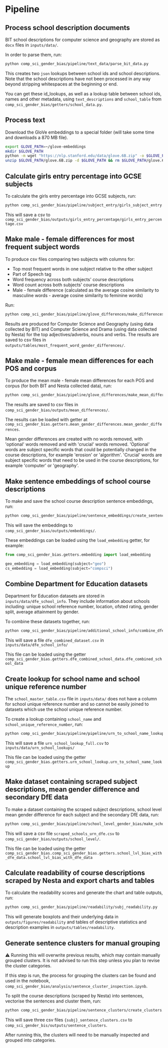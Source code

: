 # Pipeline

## Process school description documents

BIT school descriptions for computer science and geography are stored as `docx` files in `inputs/data/`.

In order to parse them, run:

```bash
python comp_sci_gender_bias/pipeline/text_data/parse_bit_data.py
```

This creates two `json` lookups between school ids and school descriptions. Note that the school descriptions have not been processed in any way beyond stripping whitespaces at the beginning or end.

You can get these id_lookups, as well as a lookup table between school ids, names and other metadata, using `text_descriptions` and `school_table` from `comp_sci_gender_bias/getters/school_data.py`.

## Process text

Download the GloVe embeddings to a special folder (will take some time and downloads a 870 MB file).

```bash
export GLOVE_PATH=~/glove-embeddings
mkdir $GLOVE_PATH
python -m wget "https://nlp.stanford.edu/data/glove.6B.zip" -o $GLOVE_PATH
unzip $GLOVE_PATH/glove.6B.zip -d $GLOVE_PATH && rm $GLOVE_PATH/glove.6B.zip
```

## Calculate girls entry percentage into GCSE subjects

To calculate the girls entry percentage into GCSE subjects, run:

```bash
python comp_sci_gender_bias/pipeline/subject_entry/girls_subject_entry.py
```

This will save a csv to `comp_sci_gender_bias/outputs/girls_entry_percentage/girls_entry_percentage.csv`

## Make male - female differences for most frequent subject words

To produce csv files comparing two subjects with columns for:

- Top most frequent words in one subject relative to the other subject
- Part of Speech tag
- Word frequency across both subjects' course descriptions
- Word count across both subjects' course descriptions
- Male - female difference (calculated as the average cosine similarity to masculine words - average cosine similarity to feminine words)

Run:

```bash
python comp_sci_gender_bias/pipeline/glove_differences/make_differences.py
```

Results are produced for Computer Science and Geography (using data collected by BIT) and Computer Science and Drama (using data collected by Nesta) for the top adjectives/adverbs, nouns and verbs. The results are saved to csv files in `outputs/tables/most_frequent_word_gender_differences/`.

## Make male - female mean differences for each POS and corpus

To produce the mean male - female mean differences for each POS and corpus (for both BIT and Nesta collected data), run:

```bash
python comp_sci_gender_bias/pipeline/glove_differences/make_mean_differences.py
```

The results are saved to csv files in `comp_sci_gender_bias/outputs/mean_differences/`.

The results can be loaded with getter at `comp_sci_gender_bias.getters.mean_gender_differences.mean_gender_differences`.

Mean gender differences are created with no words removed, with 'optional' words removed and with 'crucial' words removed.
'Optional' words are subject specific words that could be potentially changed in the course descriptions, for example 'erosion' or 'algorithm'. 'Crucial' words are subject specific words that need to be used in the course descriptions, for example 'computer' or 'geography'.

## Make sentence embeddings of school course descriptions

To make and save the school course description sentence embeddings, run:

```bash
python comp_sci_gender_bias/pipeline/sentence_embeddings/create_sentence_embeddings.py
```

This will save the embeddings to `comp_sci_gender_bias/outputs/embeddings/`.

These embeddings can be loaded using the `load_embedding` getter, for example:

```python
from comp_sci_gender_bias.getters.embedding import load_embedding

geo_embedding = load_embedding(subject="geo")
cs_embedding = load_embedding(subject="compsci")
```

## Combine Department for Education datasets

Department for Education datasets are stored in `inputs/data/dfe_school_info`. They include information about schools including: unique school reference number, location, ofsted rating, gender split, average attainment by gender.

To combine these datasets together, run:

```bash
python comp_sci_gender_bias/pipeline/additional_school_info/combine_dfe_school_data.py
```

This will save a file `dfe_combined_dataset.csv` in `inputs/data/dfe_school_info/`

This file can be loaded using the getter `comp_sci_gender_bias.getters.dfe_combined_school_data.dfe_combined_school_data`

## Create lookup for school name and school unique reference number

The `school_master_table.csv` file in `inputs/data/` does not have a column for school unique reference number and so cannot be easily joined to datasets which use the school unique reference number.

To create a lookup containing `school_name` and `school_unique_reference_number`, run:

```bash
python comp_sci_gender_bias/pipeline/pipeline/urn_to_school_name_lookup/urn_to_school_name_lookup.py
```

This will save a file `urn_school_lookup_full.csv` to `inputs/data/urn_school_lookups/`

This file can be loaded using the getter `comp_sci_gender_bias.getters.urn_school_lookup.urn_to_school_name_lookup`

## Make dataset containing scraped subject descriptions, mean gender difference and secondary DfE data

To make a dataset containing the scraped subject descriptions, school level mean gender difference for each subject and the secondary DfE data, run:

```bash
python comp_sci_gender_bias/pipeline/school_level_gender_bias/make_school_lvl_gender_bias.py
```

This will save a csv file `scraped_schools_urn_dfe.csv` to `comp_sci_gender_bias/outputs/school_level/`.

This file can be loaded using the getter `comp_sci_gender_bias.comp_sci_gender_bias.getters.school_lvl_bias_with_dfe_data.school_lvl_bias_with_dfe_data`

## Calculate readability of course descriptions scraped by Nesta and export charts and tables

To calculate the readability scores and generate the chart and table outputs, run:

```bash
python comp_sci_gender_bias/pipeline/readability/subj_readability.py
```

This will generate boxplots and their underlying data in `outputs/figures/readability` and tables of descriptive statistics and description examples in `outputs/tables/readability`.

## Generate sentence clusters for manual grouping

:warning: Running this will overwrite previous results, which may contain manually grouped clusters. It is not advised to run this step unless you plan to revise the cluster categories.

If this step is run, the process for grouping the clusters can be found and used in the notebook, `comp_sci_gender_bias/analysis/sentence_cluster_inspection.ipynb`.

To split the course descriptions (scraped by Nesta) into sentences, vectorise the sentences and cluster them, run:

```bash
python comp_sci_gender_bias/pipeline/sentence_clusters/create_clusters.py
```

This will save three csv files `{subj}_sentence_clusters.csv` to `comp_sci_gender_bis/outputs/sentence_clusters`.

After running this, the clusters will need to be manually inspected and grouped into categories.
